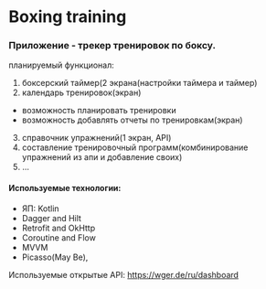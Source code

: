 # Boxing training

### Приложение - трекер тренировок по боксу.

планируемый функционал: 
1. боксерский таймер(2 экрана(настройки таймера и таймер)
2. календарь тренировок(экран)
 - возможность планировать тренировки
 - возможность добавлять отчеты по тренировкам(экран)
3. справочник упражнений(1 экран, API)
4. составление тренировочный программ(комбинирование упражнений из апи и добавление своих)
5. ...

#### Используемые технологии:
- ЯП: Kotlin 
- Dagger and Hilt
- Retrofit and OkHttp
- Coroutine and Flow
- MVVM
- Picasso(May Be),

Используемые открытые API: https://wger.de/ru/dashboard
